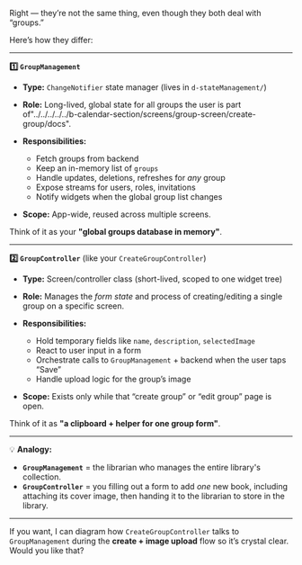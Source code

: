 Right — they’re not the same thing, even though they both deal with “groups.”

Here’s how they differ:

---

**1️⃣ `GroupManagement`**

* **Type:** `ChangeNotifier` state manager (lives in `d-stateManagement/`)
* **Role:** Long-lived, global state for all groups the user is part of"../../../../../b-calendar-section/screens/group-screen/create-group/docs".
* **Responsibilities:**

  * Fetch groups from backend
  * Keep an in-memory list of `groups`
  * Handle updates, deletions, refreshes for *any* group
  * Expose streams for users, roles, invitations
  * Notify widgets when the global group list changes
* **Scope:** App-wide, reused across multiple screens.

Think of it as your **"global groups database in memory"**.

---

**2️⃣ `GroupController`** (like your `CreateGroupController`)

* **Type:** Screen/controller class (short-lived, scoped to one widget tree)
* **Role:** Manages the *form state* and process of creating/editing a single group on a specific screen.
* **Responsibilities:**

  * Hold temporary fields like `name`, `description`, `selectedImage`
  * React to user input in a form
  * Orchestrate calls to `GroupManagement` + backend when the user taps “Save”
  * Handle upload logic for the group’s image
* **Scope:** Exists only while that “create group” or “edit group” page is open.

Think of it as **"a clipboard + helper for one group form"**.

---

💡 **Analogy:**

* **`GroupManagement`** = the librarian who manages the entire library's collection.
* **`GroupController`** = you filling out a form to add *one* new book, including attaching its cover image, then handing it to the librarian to store in the library.

---

If you want, I can diagram how `CreateGroupController` talks to `GroupManagement` during the **create + image upload** flow so it’s crystal clear. Would you like that?
